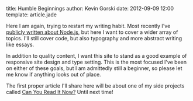 title: Humble Beginnings
author: Kevin Gorski
date: 2012-09-09 12:00
template: article.jade

Here I am again, trying to restart my writing habit. Most recently I've [publicly written about Node.js](http://nodenerd.net), but here I want to cover a wider array of topics. I'll still cover code, but also typography and more abstract writing like essays.

In addition to quality content, I want this site to stand as a good example of responsive site design and type setting. This is the most focused I've been on either of these goals, but I am admittedly still a beginner, so please let me know if anything looks out of place.

The first proper article I'll share here will be about one of my side projects called [Can You Read It Now?](http://canyoureaditnow.com) Until next time!